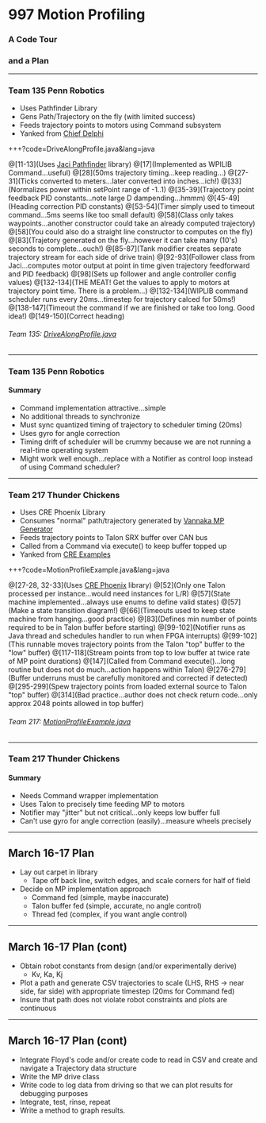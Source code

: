 # 997 Motion Profiling

### A Code Tour
### and a Plan

---

### Team 135 Penn Robotics

- Uses Pathfinder Library
- Gens Path/Trajectory on the fly (with limited success)
- Feeds trajectory points to motors using Command subsystem
- Yanked from [Chief Delphi](https://www.chiefdelphi.com/forums/showthread.php?p=1745136 "Robot Code Never Starts")

+++?code=DriveAlongProfile.java&lang=java

@[11-13](Uses [Jaci Pathfinder](https://github.com/JacisNonsense/Pathfinder) library)
@[17](Implemented as WPILIB Command...useful)
@[28](50ms trajectory timing...keep reading...)
@[27-31](Ticks converted to meters...later converted into inches...ich!)
@[33](Normalizes power within setPoint range of -1..1)
@[35-39](Trajectory point feedback PID constants...note large D dampending...hmmm)
@[45-49](Heading correction PID constants)
@[53-54](Timer simply used to timeout command...5ms seems like too small default)
@[58](Class only takes waypoints...another constructor could take an already computed trajectory)
@[58](You could also do a straight line constructor to computes on the fly)
@[83](Trajetory generated on the fly...however it can take many (10's) seconds to complete...ouch!)
@[85-87](Tank modifier creates separate trajectory stream for each side of drive train)
@[92-93](Follower class from Jaci...computes motor output at point in time given trajectory feedforward and PID feedback)
@[98](Sets up follower and angle controller config values)
@[132-134](THE MEAT! Get the values to apply to motors at trajectory point time.  There is a problem...)
@[132-134](WIPLIB command scheduler runs every 20ms...timestep for trajectory calced for 50ms!)
@[138-147](Timeout the command if we are finished or take too long.  Good idea!)
@[149-150](Correct heading)

###### Team 135: [DriveAlongProfile.java](https://github.com/Team997Coders/MPNotes/blob/master/DriveAlongProfile.java)

---

### Team 135 Penn Robotics
#### Summary

- Command implementation attractive...simple
- No additional threads to synchronize
- Must sync quantized timing of trajectory to scheduler timing (20ms)
- Uses gyro for angle correction
- Timing drift of scheduler will be crummy because we are not running a real-time operating system
- Might work well enough...replace with a Notifier as control loop instead of using Command scheduler?

---

### Team 217 Thunder Chickens

- Uses CRE Phoenix Library
- Consumes "normal" path/trajectory generated by [Vannaka MP Generator](https://github.com/vannaka/Motion_Profile_Generator) 
- Feeds trajectory points to Talon SRX buffer over CAN bus
- Called from a Command via execute() to keep buffer topped up
- Yanked from [CRE Examples](https://github.com/CrossTheRoadElec/Phoenix-Examples-Languages/blob/master/Java/MotionProfile/src/org/usfirst/frc/team217/robot/MotionProfileExample.java "MotionProfileExample.java")

+++?code=MotionProfileExample.java&lang=java

@[27-28, 32-33](Uses [CRE Phoenix](https://github.com/CrossTheRoadElec/Phoenix-frc-lib) library)
@[52](Only one Talon processed per instance...would need instances for L/R)
@[57](State machine implemented...always use enums to define valid states)
@[57](Make a state transition diagram!)
@[66](Timeouts used to keep state machine from hanging...good practice)
@[83](Defines min number of points required to be in Talon buffer before starting)
@[99-102](Notifier runs as Java thread and schedules handler to run when FPGA interrupts)
@[99-102](This runnable moves trajectory points from the Talon "top" buffer to the "low" buffer)
@[117-118](Stream points from top to low buffer at twice rate of MP point durations)
@[147](Called from Command execute()...long routine but does not do much...action happens within Talon)
@[276-279](Buffer underruns must be carefully monitored and corrected if detected)
@[295-299](Spew trajectory points from loaded external source to Talon "top" buffer)
@[314](Bad practice...author does not check return code...only approx 2048 points allowed in top buffer)

###### Team 217: [MotionProfileExample.java](https://github.com/Team997Coders/MPNotes/blob/master/MotionProfileExample.java)

---

### Team 217 Thunder Chickens
#### Summary

- Needs Command wrapper implementation
- Uses Talon to precisely time feeding MP to motors
- Notifier may "jitter" but not critical...only keeps low buffer full
- Can't use gyro for angle correction (easily)...measure wheels precisely

---

## March 16-17 Plan 

- Lay out carpet in library
  - Tape off back line, switch edges, and scale corners for half of field
- Decide on MP implementation approach
  - Command fed (simple, maybe inaccurate)
  - Talon buffer fed (simple, accurate, no angle control)
  - Thread fed (complex, if you want angle control)

---

## March 16-17 Plan (cont)

- Obtain robot constants from design (and/or experimentally derive)
  - Kv, Ka, Kj
- Plot a path and generate CSV trajectories to scale (LHS, RHS -> near side, far side) with appropriate timestep (20ms for Command fed)
- Insure that path does not violate robot constraints and plots are continuous

---

## March 16-17 Plan (cont)

- Integrate Floyd's code and/or create code to read in CSV and create and navigate a Trajectory data structure
- Write the MP drive class
- Write code to log data from driving so that we can plot results for debugging purposes
- Integrate, test, rinse, repeat
- Write a method to graph results.
